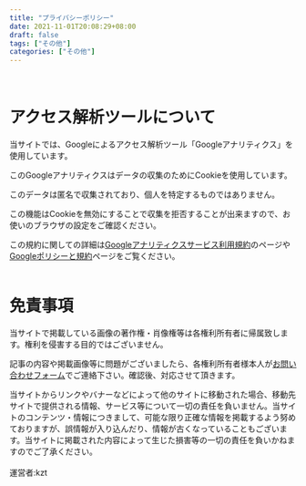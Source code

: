 ```yaml
---
title: "プライバシーポリシー"
date: 2021-11-01T20:08:29+08:00
draft: false
tags: ["その他"]
categories: ["その他"]
---
```

<br />

# アクセス解析ツールについて
当サイトでは、Googleによるアクセス解析ツール「Googleアナリティクス」を使用しています。

このGoogleアナリティクスはデータの収集のためにCookieを使用しています。

このデータは匿名で収集されており、個人を特定するものではありません。

この機能はCookieを無効にすることで収集を拒否することが出来ますので、お使いのブラウザの設定をご確認ください。

この規約に関しての詳細は[Googleアナリティクスサービス利用規約](https://marketingplatform.google.com/about/analytics/terms/jp/)のページや[Googleポリシーと規約](https://policies.google.com/?hl=ja)ページをご覧ください。
<br />
<br />

# 免責事項
当サイトで掲載している画像の著作権・肖像権等は各権利所有者に帰属致します。権利を侵害する目的ではございません。

記事の内容や掲載画像等に問題がございましたら、各権利所有者様本人が[お問い合わせフォーム](https://docs.google.com/forms/d/e/1FAIpQLSdEn8XNwXYtv-aYtWCmorEKSfdrjcQulaoeShDXE29VgweR_w/viewform?usp=sf_link)でご連絡下さい。確認後、対応させて頂きます。

当サイトからリンクやバナーなどによって他のサイトに移動された場合、移動先サイトで提供される情報、サービス等について一切の責任を負いません。当サイトのコンテンツ・情報につきまして、可能な限り正確な情報を掲載するよう努めておりますが、誤情報が入り込んだり、情報が古くなっていることもございます。当サイトに掲載された内容によって生じた損害等の一切の責任を負いかねますのでご了承ください。
<br />
<br />
運営者:kzt

